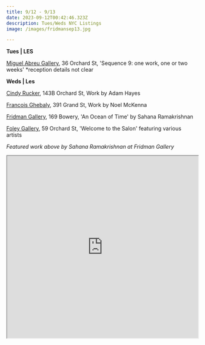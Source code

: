 ```yaml
---
title: 9/12 - 9/13
date: 2023-09-12T00:42:46.323Z
description: Tues/Weds NYC Listings
image: /images/fridmansep13.jpg

---
```

**T﻿ues | LES**

[Miguel Abreu Gallery](https://miguelabreugallery.com/exhibitions/), 36 Orchard St, 'Sequence 9: one work, one or two weeks' *reception details not clear

**W﻿eds | Les**

[Cindy Rucker](https://www.cindyruckergallery.com/), 143B Orchard St, Work by Adam Hayes

[Francois Ghebaly](http://ghebaly.com/), 391 Grand St, Work by Noel McKenna

[Fridman Gallery](https://www.fridmangallery.com/an-ocean-of-time), 169 Bowery, 'An Ocean of Time' by Sahana Ramakrishnan

[Foley Gallery](http://www.foleygallery.com/shows/welcome-to-the-salon), 59 Orchard St, 'Welcome to the Salon' featuring various artists

*F﻿eatured work above by Sahana Ramakrishnan at Fridman Gallery*

<iframe src="https://www.google.com/maps/d/u/1/embed?mid=1ljrkQmmNKoBx1gL-q9zp7P9z97fwUI4&ehbc=2E312F" width="100%" height="480"></iframe>